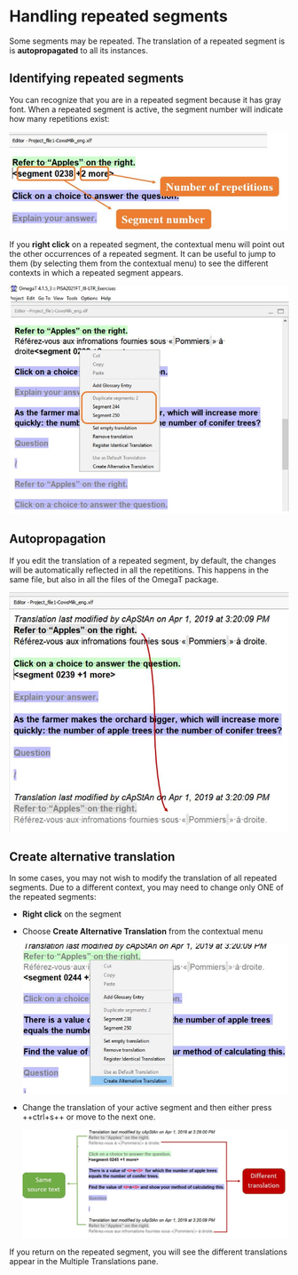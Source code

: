# Handling repeated segments

Some segments may be repeated. The translation of a repeated segment is is __autopropagated__ to all its instances.

## Identifying repeated segments

You can recognize that you are in a repeated segment because it has gray font.
When a repeated segment is active, the segment number will indicate how many repetitions exist: 

  ![](../_assets/img/15_repeated_segment.jpg)

If you **right click** on a repeated segment, the contextual menu will point out the other occurrences of a repeated segment. It can be useful to jump to them (by selecting them from the contextual menu) to see the different contexts in which a repeated segment appears.

  ![](../_assets/img/16_repeated_context.jpg)

## Autopropagation

If you edit the translation of a repeated segment, by default, the changes will be automatically reflected in all the repetitions. This happens in the same file, but also in all the files of the OmegaT package.

  ![](../_assets/img/17_autopropagation.jpg)

## Create alternative translation

In some cases, you may not wish to modify the translation of all repeated segments. Due to a different context, you may need to change only ONE of the repeated segments:

  * **Right click** on the segment 
  * Choose **Create Alternative Translation** from the contextual menu

    ![](../_assets/img/18_create_alternative_translation.jpg)

  * Change the translation of your active segment and then either press ++ctrl+s++ or move to the next one.

    ![](../_assets/img/19_alternative_translation_created.jpg)

If you return on the repeated segment, you will see the different translations appear in the Multiple Translations pane.